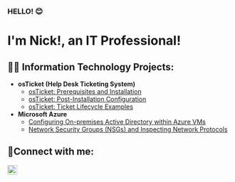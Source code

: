 ### HELLO! 😊
<h1>I'm Nick!, an <ahttps://profile.indeed.com/?hl=en_US&co=US&from=gnav-passport--passport-webapp&_ga=2.204695827.2065991 >IT Professional!</a></h1>

<h2>👨‍💻 Information Technology Projects:</h2>

- <b>osTicket (Help Desk Ticketing System)</b>
  - [osTicket: Prerequisites and Installation](https://github.com/NickT43107/osticket-prereqs)
  - [osTicket: Post-Installation Configuration](https://github.com/NickT43107/post-install-config)
  - [osTicket: Ticket Lifecycle Examples](https://github.com/NickT43107/ticket-lifecycle)
- <b>Microsoft Azure</b>
  - [Configuring On-premises Active Directory within Azure VMs](https://github.com/NickT43107/configure-ad)
  - [Network Security Groups (NSGs) and Inspecting Network Protocols](https://github.com/NickT43107/azure-network-protocols)

<h2>🤳Connect with me:</h2>

[<img align="left" alt="Josh | LinkedIn" width="22px" src="https://cdn.jsdelivr.net/npm/simple-icons@v3/icons/linkedin.svg" />][linkedin]





[indeed]: https://profile.indeed.com/?hl=en_US&co=US&from=gnav-passport--passport-webapp&_ga=2.204695827.2065991
[linkedin]: https://www.linkedin.com/in/nick-truesdell-334346279/

<!--
**NickT43107/NickT43107** is a ✨ _special_ ✨ repository because its `README.md` (this file) appears on your GitHub profile.

Here are some ideas to get you started:

- 🔭 I’m currently working on ...
- 🌱 I’m currently learning ...
- 👯 I’m looking to collaborate on ...
- 🤔 I’m looking for help with ...
- 💬 Ask me about ...
- 📫 How to reach me: ...
- 😄 Pronouns: ...
- ⚡ Fun fact: ...
-->
